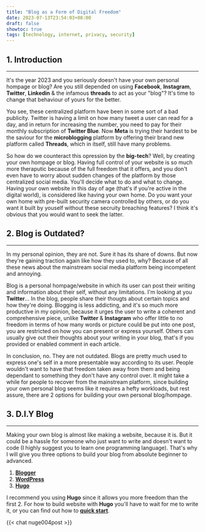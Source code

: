 ```yaml
---
title: "Blog as a Form of Digital Freedom"
date: 2023-07-13T23:54:03+08:00
draft: false
showtoc: true
tags: [technology, internet, privacy, security]
---
```

## 1. Introduction
---
It's the year 2023 and you seriously doesn't have your own personal hompage or blog? Are you still depended on using **Facebook**, **Instagram**, **Twitter**, **Linkedin** & the infamous **threads** to act as your "blog"? It's time to change that behaviour of yours for the better.

You see, these centralized platform have been in some sort of a bad publicity. Twitter is having a limit on how many tweet a user can read for a day, and in return for increasing the number, you need to pay for their monthly subscription of **Twitter Blue**. Now **Meta** is trying their hardest to be the saviour for the **microblogging** platform by offering their brand new platform called **Threads**, which in itself, still have many problems.

So how do we counteract this opression by the **big-tech**? Well, by creating your own hompage or blog. Having full control of your website is so much more theraputic because of the full freedom that it offers, and you don't even have to worry about sudden changes of the platform by those centralized social media. You'll decide what to do and what to change. Having your own website in this day of age (that's if you're active in the digital world), is considered like having your own home. Do you want your own home with pre-built security camera controlled by others, or do you want it built by youself without these secruity breaching features? I think it's obvious that you would want to seek the latter.

## 2. Blog is Outdated?
---
In my personal opinion, they are not. Sure it has its share of downs. But now they're gaining traction again like how they used to, why? Because of all these news about the mainstream social media platform being incompetent and annoying.

Blog is a personal hompage/website in which its user can post their writing and information about their self, without any limitations. I'm looking at you **Twitter**... In the blog, people share their thougts about certain topics and how they're doing. Blogging is less addicting, and it's so much more productive in my opinion, because it urges the user to write a coherent and comprehensive piece, unlike **Twitter** & **Instagram** who offer little to no freedom in terms of how many words or picture could be put into one post, you are restricted on how you can present or express yourself. Others can usually give out their thoughts about your writing in your blog, that's if you provided or enabled comment in each article.

In conclusion, no. They are not outdated. Blogs are pretty much used to express one's self in a more presentable way according to its user. People wouldn't want to have that freedom taken away from them and being dependant to something they don't have any control over. It might take a while for people to recover from the mainstream platform, since building your own personal blog seems like it requires a hefty workloads, but rest assure, there are 2 options for building your own personal blog/hompage.

## 3. D.I.Y Blog
---
Making your own blog is almost like making a website, because it is. But it could be a hassle for someone who just want to write and doesn't want to code (I highly suggest you to learn one programming language). That's why I will give you three options to build your blog from absolute beginner to advanced.

1. [**Blogger**](https://www.blogger.com/about/?hl=id)
2. [**WordPress**](https://wordpress.com/)
3. [**Hugo**](https://gohugo.io/)

I recommend you using **Hugo** since it allows you more freedom than the first 2. For how to build website with **Hugo** you'll have to wait for me to write it, or you can find out how to [**quick start**](https://gohugo.io/getting-started/quick-start/).

{{< chat nuge004post >}}